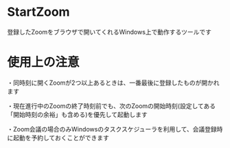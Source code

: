 StartZoom
===
登録したZoomをブラウザで開いてくれるWindows上で動作するツールです

<h1>使用上の注意</h1>
・同時刻に開くZoomが2つ以上あるときは、一番最後に登録したものが開かれます

・現在進行中のZoomの終了時刻前でも、次のZoomの開始時刻(設定してある「開始時刻の余裕」も含める)を優先して起動します

・Zoom会議の場合のみWindowsのタスクスケジューラを利用して、会議登録時に起動を予約しておくことができます